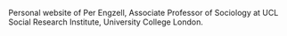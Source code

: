 Personal website of Per Engzell, Associate Professor of Sociology at UCL Social Research Institute, University College London. 
